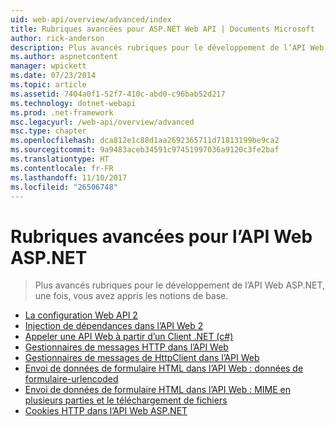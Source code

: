 ```yaml
---
uid: web-api/overview/advanced/index
title: Rubriques avancées pour ASP.NET Web API | Documents Microsoft
author: rick-anderson
description: Plus avancés rubriques pour le développement de l’API Web ASP.NET, une fois, vous avez appris les notions de base.
ms.author: aspnetcontent
manager: wpickett
ms.date: 07/23/2014
ms.topic: article
ms.assetid: 7404a0f1-52f7-410c-abd0-c96bab52d217
ms.technology: dotnet-webapi
ms.prod: .net-framework
msc.legacyurl: /web-api/overview/advanced
msc.type: chapter
ms.openlocfilehash: dca812e1c88d1aa2692365711d71813199be9ca2
ms.sourcegitcommit: 9a9483aceb34591c97451997036a9120c3fe2baf
ms.translationtype: HT
ms.contentlocale: fr-FR
ms.lasthandoff: 11/10/2017
ms.locfileid: "26506748"
---
```

<a name="advanced-topics-for-aspnet-web-api"></a>Rubriques avancées pour l’API Web ASP.NET
====================
> Plus avancés rubriques pour le développement de l’API Web ASP.NET, une fois, vous avez appris les notions de base.


- [La configuration Web API 2](configuring-aspnet-web-api.md)
- [Injection de dépendances dans l’API Web 2](dependency-injection.md)
- [Appeler une API Web à partir d’un Client .NET (c#)](calling-a-web-api-from-a-net-client.md)
- [Gestionnaires de messages HTTP dans l’API Web](http-message-handlers.md)
- [Gestionnaires de messages de HttpClient dans l’API Web](httpclient-message-handlers.md)
- [Envoi de données de formulaire HTML dans l’API Web : données de formulaire-urlencoded](sending-html-form-data-part-1.md)
- [Envoi de données de formulaire HTML dans l’API Web : MIME en plusieurs parties et le téléchargement de fichiers](sending-html-form-data-part-2.md)
- [Cookies HTTP dans l’API Web ASP.NET](http-cookies.md)
